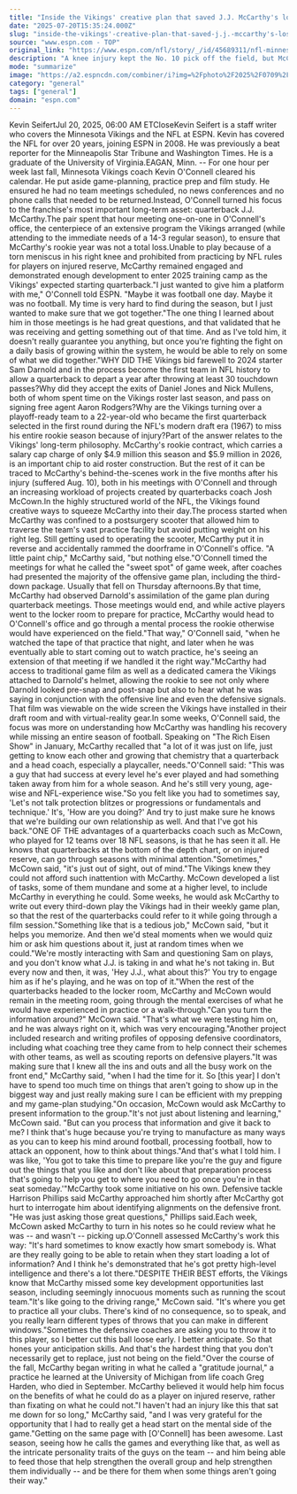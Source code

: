 ```yaml
---
title: "Inside the Vikings' creative plan that saved J.J. McCarthy's lost rookie season"
date: "2025-07-20T15:35:24.000Z"
slug: "inside-the-vikings'-creative-plan-that-saved-j.j.-mccarthy's-lost-rookie-season"
source: "www.espn.com - TOP"
original_link: "https://www.espn.com/nfl/story/_/id/45689311/nfl-minnesota-vikings-jj-mccarthy-knee-injury-kevin-oconnell"
description: "A knee injury kept the No. 10 pick off the field, but McCarthy spent the season preparing in unique ways to be the 2025 starter."
mode: "summarize"
image: "https://a2.espncdn.com/combiner/i?img=%2Fphoto%2F2025%2F0709%2Fr1516928_1296x729_16%2D9.jpg"
category: "general"
tags: ["general"]
domain: "espn.com"
---
```

Kevin SeifertJul 20, 2025, 06:00 AM ETCloseKevin Seifert is a staff writer who covers the Minnesota Vikings and the NFL at ESPN. Kevin has covered the NFL for over 20 years, joining ESPN in 2008. He was previously a beat reporter for the Minneapolis Star Tribune and Washington Times. He is a graduate of the University of Virginia.EAGAN, Minn. -- For one hour per week last fall, Minnesota Vikings coach Kevin O'Connell cleared his calendar. He put aside game-planning, practice prep and film study. He ensured he had no team meetings scheduled, no news conferences and no phone calls that needed to be returned.Instead, O'Connell turned his focus to the franchise's most important long-term asset: quarterback J.J. McCarthy.The pair spent that hour meeting one-on-one in O'Connell's office, the centerpiece of an extensive program the Vikings arranged (while attending to the immediate needs of a 14-3 regular season), to ensure that McCarthy's rookie year was not a total loss.Unable to play because of a torn meniscus in his right knee and prohibited from practicing by NFL rules for players on injured reserve, McCarthy remained engaged and demonstrated enough development to enter 2025 training camp as the Vikings' expected starting quarterback."I just wanted to give him a platform with me," O'Connell told ESPN. "Maybe it was football one day. Maybe it was no football. My time is very hard to find during the season, but I just wanted to make sure that we got together."The one thing I learned about him in those meetings is he had great questions, and that validated that he was receiving and getting something out of that time. And as I've told him, it doesn't really guarantee you anything, but once you're fighting the fight on a daily basis of growing within the system, he would be able to rely on some of what we did together."WHY DID THE Vikings bid farewell to 2024 starter Sam Darnold and in the process become the first team in NFL history to allow a quarterback to depart a year after throwing at least 30 touchdown passes?Why did they accept the exits of Daniel Jones and Nick Mullens, both of whom spent time on the Vikings roster last season, and pass on signing free agent Aaron Rodgers?Why are the Vikings turning over a playoff-ready team to a 22-year-old who became the first quarterback selected in the first round during the NFL's modern draft era (1967) to miss his entire rookie season because of injury?Part of the answer relates to the Vikings' long-term philosophy. McCarthy's rookie contract, which carries a salary cap charge of only $4.9 million this season and $5.9 million in 2026, is an important chip to aid roster construction. But the rest of it can be traced to McCarthy's behind-the-scenes work in the five months after his injury (suffered Aug. 10), both in his meetings with O'Connell and through an increasing workload of projects created by quarterbacks coach Josh McCown.In the highly structured world of the NFL, the Vikings found creative ways to squeeze McCarthy into their day.The process started when McCarthy was confined to a postsurgery scooter that allowed him to traverse the team's vast practice facility but avoid putting weight on his right leg. Still getting used to operating the scooter, McCarthy put it in reverse and accidentally rammed the doorframe in O'Connell's office. "A little paint chip," McCarthy said, "but nothing else."O'Connell timed the meetings for what he called the "sweet spot" of game week, after coaches had presented the majority of the offensive game plan, including the third-down package. Usually that fell on Thursday afternoons.By that time, McCarthy had observed Darnold's assimilation of the game plan during quarterback meetings. Those meetings would end, and while active players went to the locker room to prepare for practice, McCarthy would head to O'Connell's office and go through a mental process the rookie otherwise would have experienced on the field."That way," O'Connell said, "when he watched the tape of that practice that night, and later when he was eventually able to start coming out to watch practice, he's seeing an extension of that meeting if we handled it the right way."McCarthy had access to traditional game film as well as a dedicated camera the Vikings attached to Darnold's helmet, allowing the rookie to see not only where Darnold looked pre-snap and post-snap but also to hear what he was saying in conjunction with the offensive line and even the defensive signals. That film was viewable on the wide screen the Vikings have installed in their draft room and with virtual-reality gear.In some weeks, O'Connell said, the focus was more on understanding how McCarthy was handling his recovery while missing an entire season of football. Speaking on "The Rich Eisen Show" in January, McCarthy recalled that "a lot of it was just on life, just getting to know each other and growing that chemistry that a quarterback and a head coach, especially a playcaller, needs."O'Connell said: "This was a guy that had success at every level he's ever played and had something taken away from him for a whole season. And he's still very young, age-wise and NFL-experience wise."So you felt like you had to sometimes say, 'Let's not talk protection blitzes or progressions or fundamentals and technique.' It's, 'How are you doing?' And try to just make sure he knows that we're building our own relationship as well. And that I've got his back."ONE OF THE advantages of a quarterbacks coach such as McCown, who played for 12 teams over 18 NFL seasons, is that he has seen it all. He knows that quarterbacks at the bottom of the depth chart, or on injured reserve, can go through seasons with minimal attention."Sometimes," McCown said, "it's just out of sight, out of mind."The Vikings knew they could not afford such inattention with McCarthy. McCown developed a list of tasks, some of them mundane and some at a higher level, to include McCarthy in everything he could. Some weeks, he would ask McCarthy to write out every third-down play the Vikings had in their weekly game plan, so that the rest of the quarterbacks could refer to it while going through a film session."Something like that is a tedious job," McCown said, "but it helps you memorize. And then we'd steal moments when we would quiz him or ask him questions about it, just at random times when we could."We're mostly interacting with Sam and questioning Sam on plays, and you don't know what J.J. is taking in and what he's not taking in. But every now and then, it was, 'Hey J.J., what about this?' You try to engage him as if he's playing, and he was on top of it."When the rest of the quarterbacks headed to the locker room, McCarthy and McCown would remain in the meeting room, going through the mental exercises of what he would have experienced in practice or a walk-through."Can you turn the information around?" McCown said. "That's what we were testing him on, and he was always right on it, which was very encouraging."Another project included research and writing profiles of opposing defensive coordinators, including what coaching tree they came from to help connect their schemes with other teams, as well as scouting reports on defensive players."It was making sure that I knew all the ins and outs and all the busy work on the front end," McCarthy said, "when I had the time for it. So [this year] I don't have to spend too much time on things that aren't going to show up in the biggest way and just really making sure I can be efficient with my prepping and my game-plan studying."On occasion, McCown would ask McCarthy to present information to the group."It's not just about listening and learning," McCown said. "But can you process that information and give it back to me? I think that's huge because you're trying to manufacture as many ways as you can to keep his mind around football, processing football, how to attack an opponent, how to think about things."And that's what I told him. I was like, 'You got to take this time to prepare like you're the guy and figure out the things that you like and don't like about that preparation process that's going to help you get to where you need to go once you're in that seat someday.'"McCarthy took some initiative on his own. Defensive tackle Harrison Phillips said McCarthy approached him shortly after McCarthy got hurt to interrogate him about identifying alignments on the defensive front. "He was just asking those great questions," Phillips said.Each week, McCown asked McCarthy to turn in his notes so he could review what he was -- and wasn't -- picking up.O'Connell assessed McCarthy's work this way: "It's hard sometimes to know exactly how smart somebody is. What are they really going to be able to retain when they start loading a lot of information? And I think he's demonstrated that he's got pretty high-level intelligence and there's a lot there."DESPITE THEIR BEST efforts, the Vikings know that McCarthy missed some key development opportunities last season, including seemingly innocuous moments such as running the scout team."It's like going to the driving range," McCown said. "It's where you get to practice all your clubs. There's kind of no consequence, so to speak, and you really learn different types of throws that you can make in different windows."Sometimes the defensive coaches are asking you to throw it to this player, so I better cut this ball loose early. I better anticipate. So that hones your anticipation skills. And that's the hardest thing that you don't necessarily get to replace, just not being on the field."Over the course of the fall, McCarthy began writing in what he called a "gratitude journal," a practice he learned at the University of Michigan from life coach Greg Harden, who died in September. McCarthy believed it would help him focus on the benefits of what he could do as a player on injured reserve, rather than fixating on what he could not."I haven't had an injury like this that sat me down for so long," McCarthy said, "and I was very grateful for the opportunity that I had to really get a head start on the mental side of the game."Getting on the same page with [O'Connell] has been awesome. Last season, seeing how he calls the games and everything like that, as well as the intricate personality traits of the guys on the team -- and him being able to feed those that help strengthen the overall group and help strengthen them individually -- and be there for them when some things aren't going their way."